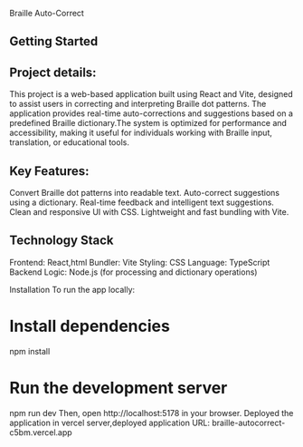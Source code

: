 Braille Auto-Correct

## Getting Started

 ## Project details:
This project is a web-based application built using React and Vite, designed to assist users in correcting and interpreting Braille dot patterns. The application provides real-time auto-corrections and  suggestions based on a predefined Braille dictionary.The system is optimized for performance and accessibility, making it useful for individuals working with Braille input, translation, or educational tools.

## Key Features:
Convert Braille dot patterns into readable text.
Auto-correct suggestions using a dictionary.
Real-time feedback and intelligent text suggestions.
Clean and responsive UI with CSS.
Lightweight and fast bundling with Vite.

## Technology Stack
Frontend: React,html
Bundler: Vite
Styling: CSS
Language: TypeScript
Backend Logic: Node.js (for processing and dictionary operations)

Installation
To run the app locally:
# Install dependencies
npm install

# Run the development server
npm run dev
Then, open http://localhost:5178 in your browser.
Deployed the application in vercel server,deployed application URL: braille-autocorrect-c5bm.vercel.app

